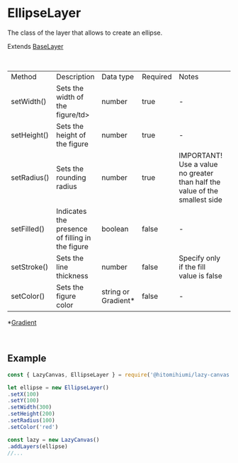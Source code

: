 # EllipseLayer

The class of the layer that allows to create an ellipse.

Extends [BaseLayer](./baselayer.md)

<br>

<table>
    <tr>
        <td>Method</td>
        <td>Description</td>
        <td>Data type</td>
        <td>Required</td>
        <td>Notes<td>
    </tr>
    <tr>
        <td>setWidth()</td>
        <td>Sets the width of the figure/td>
        <td>number</td>
        <td>true</td>
        <td>-</td>
    </tr>
    <tr>
        <td>setHeight()</td>
        <td>Sets the height of the figure</td>
        <td>number</td>
        <td>true</td>
        <td>-</td>
    </tr>
    <tr>
        <td>setRadius()</td>
        <td>Sets the rounding radius</td>
        <td>number</td>
        <td>true</td>
        <td>IMPORTANT! Use a value no greater than half the value of the smallest side</td>
    </tr>
    <tr>
        <td>setFilled()</td>
        <td>Indicates the presence of filling in the figure</td>
        <td>boolean</td>
        <td>false</td>
        <td>-</td>
    </tr>
    <tr>
        <td>setStroke()</td>
        <td>Sets the line thickness</td>
        <td>number</td>
        <td>false</td>
        <td>Specify only if the fill value is false</td>
    </tr>
    <tr>
        <td>setColor()</td>
        <td>Sets the figure color</td>
        <td>string or Gradient*</td>
        <td>false</td>
        <td>-</td>
    </tr>
</table>

*[Gradient](./gradient.md)

<br>

## Example

```js
const { LazyCanvas, EllipseLayer } = require('@hitomihiumi/lazy-canvas')

let ellipse = new EllipseLayer()
.setX(100)
.setY(100)
.setWidth(300)
.setHeight(200)
.setRadius(100)
.setColor('red')

const lazy = new LazyCanvas()
.addLayers(ellipse)
//...
```